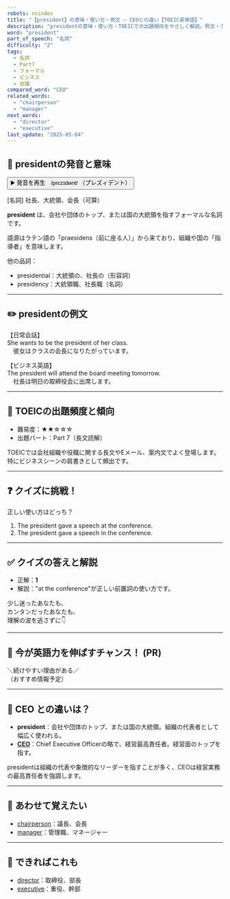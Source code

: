 ```yaml
---
robots: noindex
title: "【president】の意味・使い方・例文 ― CEOとの違い【TOEIC英単語】"
description: "presidentの意味・使い方・TOEICでの出題傾向をやさしく解説。例文・クイズ付きでCEOとの違いもわかりやすく学べます。"
word: "president"
part_of_speech: "名詞"
difficulty: "2"
tags:
  - 名詞
  - Part7
  - フォーマル
  - ビジネス
  - 会議
compared_word: "CEO"
related_words:
  - "chairperson"
  - "manager"
next_words:
  - "director"
  - "executive"
last_update: "2025-05-04"
---
```


## 🔰 presidentの発音と意味

<button class="play-audio" onclick="playTTS('president')">
  <span class="play-audio-main">
    ▶️ 発音を再生　/prɛzɪdənt/
  </span>
  <span class="play-audio-sub">
    （プレズィデント）
  </span>
</button>

[名詞] 社長、大統領、会長（可算）

**president** は、会社や団体のトップ、または国の大統領を指すフォーマルな名詞です。

語源はラテン語の「praesidens（前に座る人）」から来ており、組織や国の「指導者」を意味します。

他の品詞：  
- presidential：大統領の、社長の（形容詞）
- presidency：大統領職、社長職（名詞）

---

## ✏️ presidentの例文

【日常会話】  
She wants to be the president of her class.  
　彼女はクラスの会長になりたがっています。

【ビジネス英語】  
The president will attend the board meeting tomorrow.  
　社長は明日の取締役会に出席します。

---

## 🎯 TOEICの出題頻度と傾向

- 難易度：★★☆☆☆
- 出題パート：Part 7（長文読解）

TOEICでは会社組織や役職に関する長文やEメール、案内文でよく登場します。特にビジネスシーンの肩書きとして頻出です。

---

## ❓ クイズに挑戦！

正しい使い方はどっち？

1. The president gave a speech at the conference.  
2. The president gave a speech in the conference.

---

## ✅ クイズの答えと解説

- 正解：**1**
- 解説："at the conference"が正しい前置詞の使い方です。

少し迷ったあなたも、  
カンタンだったあなたも、  
理解の波を逃さずに👇️

---

## 🚀 今が英語力を伸ばすチャンス！ (PR)

<div class="info-center">
＼続けやすい理由がある／<br>  
（おすすめ情報予定）
</div>

---

## 🤔  CEO との違いは？

- **president**：会社や団体のトップ、または国の大統領。組織の代表者として幅広く使われる。
- **[CEO](/CEO)**：Chief Executive Officerの略で、経営最高責任者。経営面のトップを指す。

presidentは組織の代表や象徴的なリーダーを指すことが多く、CEOは経営実務の最高責任者を強調します。

---

## 🧩 あわせて覚えたい

- [chairperson](/chairperson)：議長、会長
- [manager](/manager)：管理職、マネージャー

---

## 📖 できればこれも

- [director](/director)：取締役、部長
- [executive](/executive)：重役、幹部

<!-- cvid: aid14_bid49 -->
